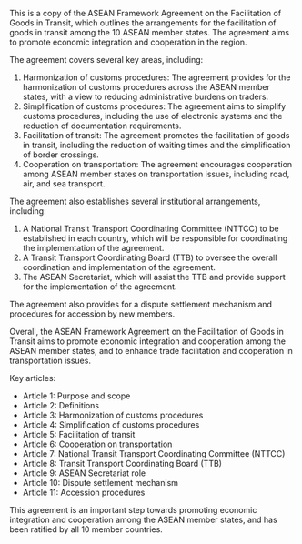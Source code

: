 This is a copy of the ASEAN Framework Agreement on the Facilitation of Goods in Transit, which outlines the arrangements for the facilitation of goods in transit among the 10 ASEAN member states. The agreement aims to promote economic integration and cooperation in the region.

The agreement covers several key areas, including:

1. Harmonization of customs procedures: The agreement provides for the harmonization of customs procedures across the ASEAN member states, with a view to reducing administrative burdens on traders.
2. Simplification of customs procedures: The agreement aims to simplify customs procedures, including the use of electronic systems and the reduction of documentation requirements.
3. Facilitation of transit: The agreement promotes the facilitation of goods in transit, including the reduction of waiting times and the simplification of border crossings.
4. Cooperation on transportation: The agreement encourages cooperation among ASEAN member states on transportation issues, including road, air, and sea transport.

The agreement also establishes several institutional arrangements, including:

1. A National Transit Transport Coordinating Committee (NTTCC) to be established in each country, which will be responsible for coordinating the implementation of the agreement.
2. A Transit Transport Coordinating Board (TTB) to oversee the overall coordination and implementation of the agreement.
3. The ASEAN Secretariat, which will assist the TTB and provide support for the implementation of the agreement.

The agreement also provides for a dispute settlement mechanism and procedures for accession by new members.

Overall, the ASEAN Framework Agreement on the Facilitation of Goods in Transit aims to promote economic integration and cooperation among the ASEAN member states, and to enhance trade facilitation and cooperation in transportation issues.

Key articles:

* Article 1: Purpose and scope
* Article 2: Definitions
* Article 3: Harmonization of customs procedures
* Article 4: Simplification of customs procedures
* Article 5: Facilitation of transit
* Article 6: Cooperation on transportation
* Article 7: National Transit Transport Coordinating Committee (NTTCC)
* Article 8: Transit Transport Coordinating Board (TTB)
* Article 9: ASEAN Secretariat role
* Article 10: Dispute settlement mechanism
* Article 11: Accession procedures

This agreement is an important step towards promoting economic integration and cooperation among the ASEAN member states, and has been ratified by all 10 member countries.